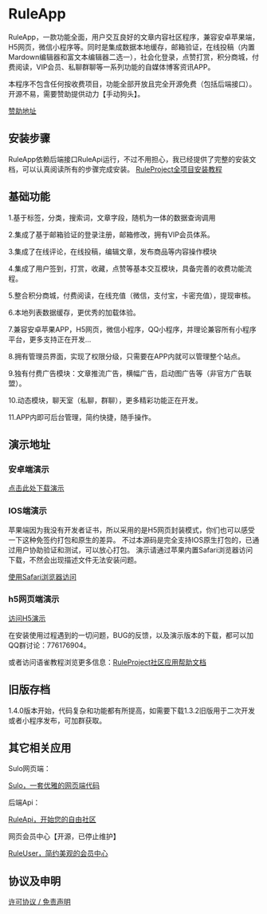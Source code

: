 # RuleApp

RuleApp，一款功能全面，用户交互良好的文章内容社区程序，兼容安卓苹果端，H5网页，微信小程序等。同时是集成数据本地缓存，邮箱验证，在线投稿（内置Mardown编辑器和富文本编辑器二选一），社会化登录，点赞打赏，积分商城，付费阅读，VIP会员、私聊群聊等一系列功能的自媒体博客资讯APP。

本程序不包含任何按收费项目，功能全部开放且完全开源免费（包括后端接口）。开源不易，需要赞助提供动力【手动狗头】。


[赞助地址](https://www.ruletree.club/sponsor.html)


## 安装步骤

RuleApp依赖后端接口RuleApi运行，不过不用担心，我已经提供了完整的安装文档，可以认真阅读所有的步骤完成安装。
[RuleProject全项目安装教程](https://www.yuque.com/buxia97/ruleproject)


## 基础功能

1.基于标签，分类，搜索词，文章字段，随机为一体的数据查询调用

2.集成了基于邮箱验证的登录注册，邮箱修改，拥有VIP会员体系。

3.集成了在线评论，在线投稿，编辑文章，发布商品等内容操作模块

4.集成了用户签到，打赏，收藏，点赞等基本交互模块，具备完善的收费功能流程。

5.整合积分商城，付费阅读，在线充值（微信，支付宝，卡密充值），提现审核。

6.本地列表数据缓存，更优秀的加载体验。

7.兼容安卓苹果APP，H5网页，微信小程序，QQ小程序，并理论兼容所有小程序平台，更多支持正在开发...

8.拥有管理员界面，实现了权限分级，只需要在APP内就可以管理整个站点。

9.独有付费广告模块：文章推流广告，横幅广告，启动图广告等（非官方广告联盟）。

10.动态模块，聊天室（私聊，群聊），更多精彩功能正在开发。

11.APP内即可后台管理，简约快捷，随手操作。

## 演示地址

### 安卓端演示

[点击此处下载演示](https://www.pgyer.com/J9bd)

### IOS端演示

苹果端因为我没有开发者证书，所以采用的是H5网页封装模式，你们也可以感受一下这种免签约打包和原生的差异。
不过本源码是完全支持IOS原生打包的，已通过用户协助验证和测试，可以放心打包。
演示请通过苹果内置Safari浏览器访问下载，不然会出现描述文件无法安装问题。

[使用Safari浏览器访问](https://www.ruletree.club/h5/ruletree.mobileconfig)

### h5网页端演示

[访问H5演示](https://www.ruletree.club/h5)

在安装使用过程遇到的一切问题，BUG的反馈，以及演示版本的下载，都可以加QQ群讨论：776176904。

或者访问语雀教程浏览更多信息：[RuleProject社区应用帮助文档](https://www.yuque.com/buxia97/ruleproject)

## 旧版存档

1.4.0版本开始，代码复杂和功能都有所提高，如需要下载1.3.2旧版用于二次开发或者小程序发布，可加群获取。


## 其它相关应用

Sulo网页端：

[Sulo，一套优雅的网页端代码](https://www.yuque.com/buxia97/ruleproject/srh04hgb07uacw92)

后端Api：

[RuleApi，开始您的自由社区](https://www.yuque.com/buxia97/ruleproject/fa8twrdfqawesuyg)

网页会员中心【开源，已停止维护】

[RuleUser，简约美观的会员中心](https://www.yuque.com/buxia97/ruleproject/lg82p72mawqmst1e)


## 协议及申明

[许可协议 / 免责声明](https://www.yuque.com/buxia97/ruleproject/gm1pzr6h0e1eqvvc)

